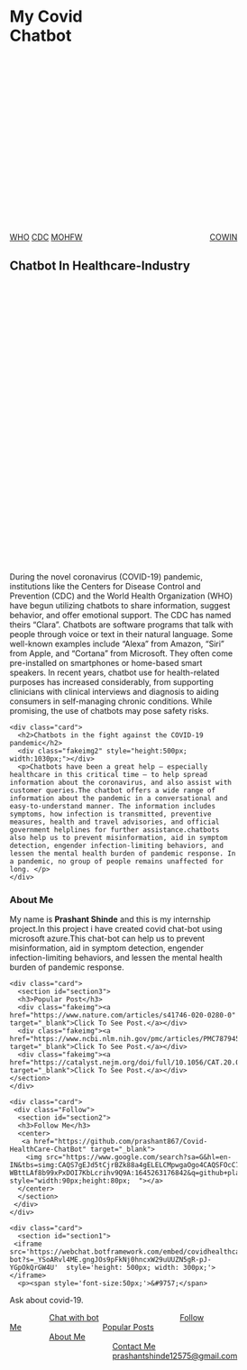 <!DOCTYPE html>
<html>
<head>
<style>
* {
  box-sizing: border-box;
}

body {
  font-family: Arial;
  padding: 10px;
  background: #f1f1f1;
}

/* Header/Blog Title */
.header {
  padding: 30px;
  text-align: top left;
  background: white;
}

.header h1 {
  font-size: 50px;

}

/* Style the top navigation bar */
.topnav {
  overflow: hidden;
  background-color: #333;
}

/* Style the topnav links */
.topnav a {
  float: left;
  display: block;
  color: #f2f2f2;
  text-align: center;
  padding: 14px 16px;
  text-decoration: none;
}

/* Change color on hover */
.topnav a:hover {
  background-color: #ddd;
  color: black;
}

/* Create two unequal columns that floats next to each other */
/* Left column */
.leftcolumn {   
  float: left;
  width: 75%;
}

/* Right column */
.rightcolumn {
  float: left;
  width: 25%;
  background-color: #f1f1f1;
  padding-left: 20px;
}

/*image */
.fakeimg {
  width: 100%;
  padding: 20px;
}

.fakeimg a:link, a:visited {
  background-color: #333;
  color: white;
  padding: 15px 70px;
  text-align: center;
  text-decoration: none;
  display: inline-block;

}

a:hover, a:active {
  background-color: #ddd;
}

.fakeimg1 {
  background-image: url("https://lh3.googleusercontent.com/g3hd9exQ-aau3ZNmGVL7sQ9jl84KtK0vF7PIbYexUK6_1MdHeIe6V6vyOxwfm1q6q6dX=s170");
  width: 55%;
  padding: 20px;
    background-repeat: no-repeat;
background-size: 100% 100%;
}

.fakeimg2 {
  background-image: url("https://www.google.com/url?sa=i&url=https%3A%2F%2Ftwitter.com%2Fapigem_sante&psig=AOvVaw0iliw3RsaYj9EZytkg0lt1&ust=1645349159511000&source=images&cd=vfe&ved=0CAsQjRxqFwoTCJDGybW5i_YCFQAAAAAdAAAAABAD");
  width: 55%;
  padding: 20px;
    background-repeat: no-repeat;
background-size: 100% 100%;
}

.fakeimg3 {
  background-image: url("https://www.google.com/url?sa=i&url=https%3A%2F%2Farabot.io%2Fen%2Fblog-post%2F4%2F&psig=AOvVaw16m56f4bfCYWzrAdQfRc4G&ust=1645348984253000&source=images&cd=vfe&ved=0CAsQjRxqFwoTCJDqtuS4i_YCFQAAAAAdAAAAABAD");
  width: 55%;
  padding: 20px;
    background-repeat: no-repeat;
background-size: 100% 100%;
}
/* Add a card effect for articles */
.card {
  background-color: white;
  padding: 20px;
  margin-top: 20px;
}

/* Clear floats after the columns */
.row:after {
  content: "";
  display: table;
  clear: both;
}

/* Footer */
.footer {
  padding: 20px;
  background-color: #333;
  margin-top: 20px;
}

/* Responsive layout - when the screen is less than 800px wide, make the two columns stack on top of each other instead of next to each other */
@media screen and (max-width: 800px) {
  .leftcolumn, .rightcolumn {   
    width: 100%;
    padding: 0;
  }
}

/* Responsive layout - when the screen is less than 400px wide, make the navigation links stack on top of each other instead of next to each other */
@media screen and (max-width: 400px) {
  .topnav a {
    float: none;
    width: 100%;
  }
}
</style>
</head>
<body>

<div class="header">
  </p>
  <div class="fakeimg3" style="height:400px; width:1425px; opacity: o.5;"><h1>My Covid<br>Chatbot</h1>
  </div>

</div>

<div class="topnav">
  <a href="https://www.who.int/" target="_blank">WHO</a>
  <a href="https://www.cdc.gov/" target="_blank">CDC</a>
  <a href="https://www.mohfw.gov.in/" target="_blank">MOHFW</a>
  <a href="https://www.cowin.gov.in/" target="_blank" style="float:right">COWIN</a>
</div>

<div class="row">
  <div class="leftcolumn">
    <div class="card">
      <h2>Chatbot In Healthcare-Industry</h2>
      <div class="fakeimg1" style="height:500px; width:1030px;"></div>
      <p>During the novel coronavirus (COVID-19) pandemic, institutions like the Centers for Disease Control and Prevention (CDC) and the World Health Organization (WHO) have begun utilizing chatbots to share information, suggest behavior, and offer emotional support. The CDC has named theirs “Clara”. Chatbots are software programs that talk with people through voice or text in their natural language. Some well-known examples include “Alexa” from Amazon, “Siri” from Apple, and “Cortana” from Microsoft. They often come pre-installed on smartphones or home-based smart speakers. In recent years, chatbot use for health-related purposes has increased considerably, from supporting clinicians with clinical interviews and diagnosis to aiding consumers in self-managing chronic conditions. While promising, the use of chatbots may pose safety risks.</p>
    </div>

    <div class="card">
      <h2>Chatbots in the fight against the COVID-19 pandemic</h2>
      <div class="fakeimg2" style="height:500px; width:1030px;"></div>
      <p>Chatbots have been a great help – especially healthcare in this critical time – to help spread information about the coronavirus, and also assist with customer queries.The chatbot offers a wide range of information about the pandemic in a conversational and easy-to-understand manner. The information includes symptoms, how infection is transmitted, preventive measures, health and travel advisories, and official government helplines for further assistance.chatbots also help us to prevent misinformation, aid in symptom detection, engender infection-limiting behaviors, and lessen the mental health burden of pandemic response. In a pandemic, no group of people remains unaffected for long. </p>
    </div>
  </div>

  <div class="rightcolumn">
    <div class="card">
     <section id="section4">
      <h3>About Me</h3>
        <p>My name is <b>Prashant Shinde</b> and this is my internship project.In this project i have created covid chat-bot using microsoft azure.This chat-bot can help us to prevent misinformation, aid in symptom detection, engender infection-limiting behaviors, and lessen the mental health burden of pandemic response.</p>
      </section>
    </div>

    <div class="card">
      <section id="section3">
      <h3>Popular Post</h3>
      <div class="fakeimg"><a href="https://www.nature.com/articles/s41746-020-0280-0" target="_blank">Click To See Post.</a></div>
      <div class="fakeimg"><a href="https://www.ncbi.nlm.nih.gov/pmc/articles/PMC7879453/" target="_blank">Click To See Post.</a></div>
      <div class="fakeimg"><a href="https://catalyst.nejm.org/doi/full/10.1056/CAT.20.0230" target="_blank">Click To See Post.</a></div>
    </section>
    </div>

    <div class="card">
     <div class="Follow"> 
      <section id="section2">
      <h3>Follow Me</h3>
      <center>
       <a href="https://github.com/prashant867/Covid-HealthCare-ChatBot" target="_blank">
        <img src="https://www.google.com/search?sa=G&hl=en-IN&tbs=simg:CAQS7gEJd5tCjrBZk88a4gELELCMpwgaOgo4CAQSFOcC7yP5GJo8pAO_1Ap8HzBSPJs0LGhqvLzE3BjA1Ru_12rR56MhpBeP_1KrlCZ_1hnw6iAFMAQMCxCOrv4IGgoKCAgBEgTozbftDAsQne3BCRqCAQoVCgNjYXTapYj2AwoKCC9tLzAxeXJ4ChoKB3N0aWNrZXLapYj2AwsKCS9tLzA1Yjk3ZwodCgpzaWxob3VldHRl2qWI9gMLCgkvbS8wM3RoZ2sKFAoDYXJ02qWI9gMJCgcvbS8wamp3ChgKBmNpcmNsZdqliPYDCgoIL20vMDF2a2wM&sxsrf=APq-WBttLAf8b99xPxDOI7KbLcrihv9Q9A:1645263176842&q=github+play+store&tbm=isch&ved=2ahUKEwj8x975uov2AhVslFYBHUWWChkQwg4oAHoECAEQMw"  style="width:90px;height:80px;  "></a>
      </center>
      </section>
     </div>
    </div>
    
    <div class="card">
      <section id="section1">
     <iframe src='https://webchat.botframework.com/embed/covidhealthcarechatbot-bot?s=_YSoARvl4ME.gngJOs9pFkNj0hncxW29uUUZN5gR-pJ-YGpOkQrGW4U'  style='height: 500px; width: 300px;'></iframe>
      <p><span style='font-size:50px;'>&#9757;</span>
Ask about covid-19.</p>
    </div>
      </section>
  </div>
</div>

<div class="footer">
<footer>
<section>
<a href="#section1" style="padding: 15px 70px;">Chat with bot</a>
<a href="#section2" style="padding: 15px 70px;">Follow Me</a>
<a href="#section3" style="padding: 15px 70px;">Popular Posts</a>
<a href="#section4" style="padding: 15px 70px;">About Me</a>
<a href="maileto:prashantshinde12575@gmail.com" style="float:right; ">Contact Me <br>prashantshinde12575@gmail.com</a>

</section>
</footer>
</div>

</body>
</html>
 
